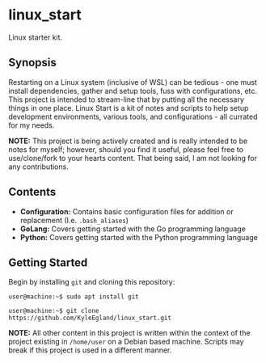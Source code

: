 # linux_start
Linux starter kit.

## Synopsis
Restarting on a Linux system (inclusive of WSL) can be tedious - one must install dependencies, gather and setup tools, fuss with configurations, etc. This project is intended to stream-line that by putting all the necessary things in one place. Linux Start is a kit of notes and scripts to help setup development environments, various tools, and configurations - all currated for my needs.

__NOTE:__ This project is being actively created and is really intended to be notes for myself; however, should you find it useful, please feel free to use/clone/fork to your hearts content. That being said, I am not looking for any contributions.

## Contents

* __Configuration:__ Contains basic configuration files for addition or replacement (I.e. `.bash_aliases`)
* __GoLang:__ Covers getting started with the Go programming language
* __Python:__ Covers getting started with the Python programming language

## Getting Started
Begin by installing `git` and cloning this repository:

`user@machine:~$ sudo apt install git`

`user@machine:~$ git clone https://github.com/KyleEgland/linux_start.git`

__NOTE:__ All other content in this project is written within the context of the project existing in `/home/user` on a Debian based machine. Scripts may break if this project is used in a different manner.
